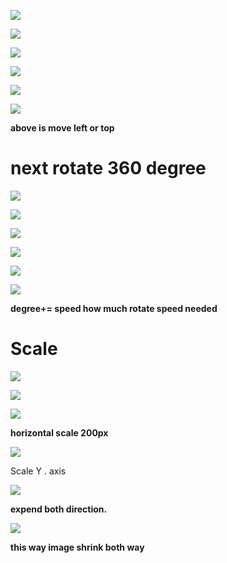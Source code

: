 
![](https://i.imgur.com/tblysmQ.png)




![](https://i.imgur.com/bYkgRzS.png)



![](https://i.imgur.com/AumddiH.png)



![](https://i.imgur.com/uwFLrRV.png)





![](https://i.imgur.com/AQRla5s.png)




![](https://i.imgur.com/uR06JCI.png)





**above is move left or top** 


# next rotate 360 degree

![](https://i.imgur.com/PBSZOh0.png)




![](https://i.imgur.com/IEa3vjU.png)


![](https://i.imgur.com/aP8Qgcn.png)



![](https://i.imgur.com/YP7me4a.png)



![](https://i.imgur.com/FnvxVWC.png)



![](https://i.imgur.com/A7GiOsj.png)


**degree+= speed how much rotate speed needed**



# Scale

![](https://i.imgur.com/A4aPXMV.png)


![](https://i.imgur.com/cjAktKK.png)


![](https://i.imgur.com/efb9dLM.png)


**horizontal scale 200px** 


![](https://i.imgur.com/55HtWXd.png)


Scale Y . axis 

![](https://i.imgur.com/QeLFPC6.png)


**expend both direction.**


![](https://i.imgur.com/JRl3s2E.png)


**this way image shrink both way**



